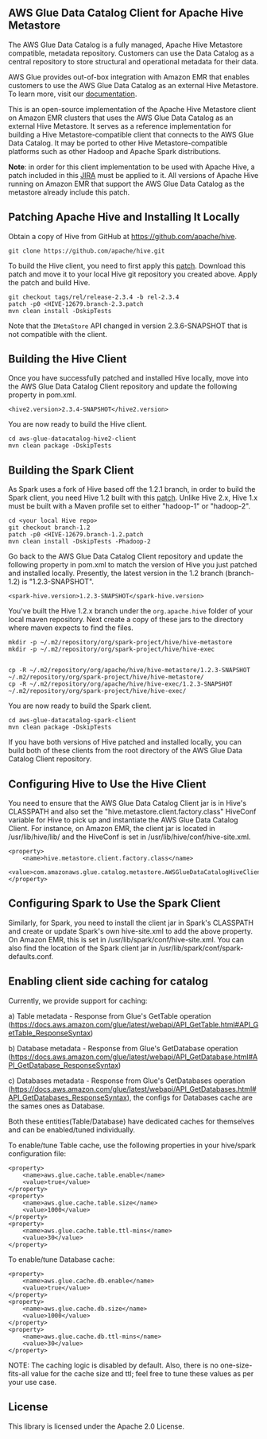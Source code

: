## AWS Glue Data Catalog Client for Apache Hive Metastore
The AWS Glue Data Catalog is a fully managed, Apache Hive Metastore compatible, metadata repository. Customers can use the Data Catalog as a central repository to store structural and operational metadata for their data.

AWS Glue provides out-of-box integration with Amazon EMR that enables customers to use the AWS Glue Data Catalog as an external Hive Metastore. To learn more, visit our [documentation](https://docs.aws.amazon.com/emr/latest/ReleaseGuide/emr-hive-metastore-glue.html).

This is an open-source implementation of the Apache Hive Metastore client on Amazon EMR clusters that uses the AWS Glue Data Catalog as an external Hive Metastore. It serves as a reference implementation for building a Hive Metastore-compatible client that connects to the AWS Glue Data Catalog. It may be ported to other Hive Metastore-compatible platforms such as other Hadoop and Apache Spark distributions.

**Note**: in order for this client implementation to be used with Apache Hive, a patch included in this [JIRA](https://issues.apache.org/jira/browse/HIVE-12679) must be applied to it. All versions of Apache Hive running on Amazon EMR that support the AWS Glue Data Catalog as the metastore already include this patch.

## Patching Apache Hive and Installing It Locally

Obtain a copy of Hive from GitHub at https://github.com/apache/hive.  

	git clone https://github.com/apache/hive.git

To build the Hive client, you need to first apply this [patch](https://issues.apache.org/jira/secure/attachment/12958418/HIVE-12679.branch-2.3.patch).  Download this patch and move it to your local Hive git repository you created above.  Apply the patch and build Hive.

	git checkout tags/rel/release-2.3.4 -b rel-2.3.4
	patch -p0 <HIVE-12679.branch-2.3.patch
	mvn clean install -DskipTests

Note that the `IMetaStore` API changed in version 2.3.6-SNAPSHOT that is not compatible with the client.

## Building the Hive Client

Once you have successfully patched and installed Hive locally, move into the AWS Glue Data Catalog Client repository and update the following property in pom.xml.

	<hive2.version>2.3.4-SNAPSHOT</hive2.version>

You are now ready to build the Hive client.

	cd aws-glue-datacatalog-hive2-client
	mvn clean package -DskipTests

## Building the Spark Client

As Spark uses a fork of Hive based off the 1.2.1 branch, in order to build the Spark client, you need Hive 1.2 built with this [patch](https://issues.apache.org/jira/secure/attachment/12958417/HIVE-12679.branch-1.2.patch).  Unlike Hive 2.x, Hive 1.x must be built with a Maven profile set to either "hadoop-1" or "hadoop-2".

	cd <your local Hive repo>
	git checkout branch-1.2
	patch -p0 <HIVE-12679.branch-1.2.patch
	mvn clean install -DskipTests -Phadoop-2

Go back to the AWS Glue Data Catalog Client repository and update the following property in pom.xml to match the version of Hive you just patched and installed locally.  Presently, the latest version in the 1.2 branch (branch-1.2) is "1.2.3-SNAPSHOT".

	<spark-hive.version>1.2.3-SNAPSHOT</spark-hive.version>

You've built the Hive 1.2.x branch under the `org.apache.hive` folder of your local maven repository. Next create a copy of these jars to the directory where maven expects to find the files.

	mkdir -p ~/.m2/repository/org/spark-project/hive/hive-metastore
	mkdir -p ~/.m2/repository/org/spark-project/hive/hive-exec


	cp -R ~/.m2/repository/org/apache/hive/hive-metastore/1.2.3-SNAPSHOT ~/.m2/repository/org/spark-project/hive/hive-metastore/
	cp -R ~/.m2/repository/org/apache/hive/hive-exec/1.2.3-SNAPSHOT ~/.m2/repository/org/spark-project/hive/hive-exec/

You are now ready to build the Spark client.

	cd aws-glue-datacatalog-spark-client
	mvn clean package -DskipTests

If you have both versions of Hive patched and installed locally, you can build both of these clients from the root directory of the AWS Glue Data Catalog Client repository.

## Configuring Hive to Use the Hive Client

You need to ensure that the AWS Glue Data Catalog Client jar is in Hive's CLASSPATH and also set the "hive.metastore.client.factory.class" HiveConf variable for Hive to pick up and instantiate the AWS Glue Data Catalog Client.  For instance, on Amazon EMR, the client jar is located in /usr/lib/hive/lib/ and the HiveConf is set in /usr/lib/hive/conf/hive-site.xml.

	<property>
 		<name>hive.metastore.client.factory.class</name>
 		<value>com.amazonaws.glue.catalog.metastore.AWSGlueDataCatalogHiveClientFactory</value>
	</property>

## Configuring Spark to Use the Spark Client

Similarly, for Spark, you need to install the client jar in Spark's CLASSPATH and create or update Spark's own hive-site.xml to add the above property.  On Amazon EMR, this is set in /usr/lib/spark/conf/hive-site.xml.  You can also find the location of the Spark client jar in /usr/lib/spark/conf/spark-defaults.conf.

## Enabling client side caching for catalog

Currently, we provide support for caching:

a) Table metadata - Response from Glue's GetTable operation (https://docs.aws.amazon.com/glue/latest/webapi/API_GetTable.html#API_GetTable_ResponseSyntax)

b) Database metadata - Response from Glue's GetDatabase operation (https://docs.aws.amazon.com/glue/latest/webapi/API_GetDatabase.html#API_GetDatabase_ResponseSyntax)

c) Databases metadata - Response from Glue's GetDatabases operation (https://docs.aws.amazon.com/glue/latest/webapi/API_GetDatabases.html#API_GetDatabases_ResponseSyntax), the configs for Databases cache are the sames ones as Database.

Both these entities(Table/Database) have dedicated caches for themselves and can be enabled/tuned individually.

To enable/tune Table cache, use the following properties in your hive/spark configuration file:

	<property>
 		<name>aws.glue.cache.table.enable</name>
 		<value>true</value>
	</property>
	<property>
 		<name>aws.glue.cache.table.size</name>
 		<value>1000</value>
	</property>
	<property>
 		<name>aws.glue.cache.table.ttl-mins</name>
 		<value>30</value>
	</property>

To enable/tune Database cache:

	<property>
 		<name>aws.glue.cache.db.enable</name>
 		<value>true</value>
	</property>
	<property>
 		<name>aws.glue.cache.db.size</name>
 		<value>1000</value>
	</property>
	<property>
 		<name>aws.glue.cache.db.ttl-mins</name>
 		<value>30</value>
	</property>

NOTE: The caching logic is disabled by default. Also, there is no one-size-fits-all value for the cache size and ttl; feel free to tune these values as per your use case.

## License

This library is licensed under the Apache 2.0 License. 
